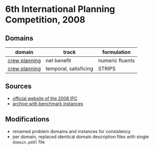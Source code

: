 # 6th International Planning Competition, 2008

## Domains

| domain | track | formulation |
|--------|-------|-------------|
| [crew planning](domains/crew-planning-net-benefit-numeric-fluents) | net benefit | numeric fluents |
| [crew planning](domains/crew-planning-temporal-satisficing-strips) | temporal, satisficing | STRIPS |

## Sources

* [official website of the 2008 IPC][1]
* [archive with benchmark instances][2]

## Modifications

* renamed problem domains and instances for consistency
* per domain, replaced identical domain description files with single `domain.pddl` file




[1]:http://ipc08.icaps-conference.org/
[2]:http://ipc08.icaps-conference.org/deterministic/data/domains/ipc2008.tar.bz2
